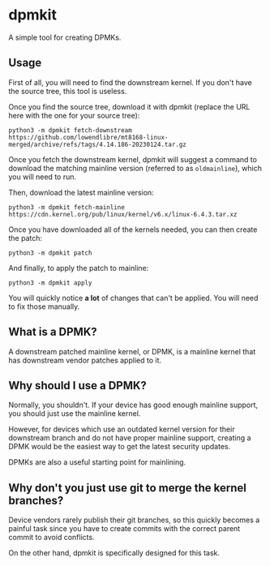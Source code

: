 # dpmkit

A simple tool for creating DPMKs.

## Usage

First of all, you will need to find the downstream kernel. If you don't have the source tree, this tool is useless.  

Once you find the source tree, download it with dpmkit (replace the URL here with the one for your source tree):

`python3 -m dpmkit fetch-downstream https://github.com/lowendlibre/mt8168-linux-merged/archive/refs/tags/4.14.186-20230124.tar.gz`

Once you fetch the downstream kernel, dpmkit will suggest a command to download the matching mainline version (referred to as `oldmainline`), which you will need to run.

Then, download the latest mainline version:

`python3 -m dpmkit fetch-mainline https://cdn.kernel.org/pub/linux/kernel/v6.x/linux-6.4.3.tar.xz`

Once you have downloaded all of the kernels needed, you can then create the patch:

`python3 -m dpmkit patch`

And finally, to apply the patch to mainline:

`python3 -m dpmkit apply`

You will quickly notice **a lot** of changes that can't be applied. You will need to fix those manually.

## What is a DPMK?

A downstream patched mainline kernel, or DPMK, is a mainline kernel that has downstream vendor patches applied to it.

## Why should I use a DPMK?

Normally, you shouldn't. If your device has good enough mainline support, you should just use the mainline kernel.

However, for devices which use an outdated kernel version for their downstream branch and do not have proper mainline support, creating a DPMK would be the easiest way to get the latest security updates.

DPMKs are also a useful starting point for mainlining.

## Why don't you just use git to merge the kernel branches?

Device vendors rarely publish their git branches, so this quickly becomes a painful task since you have to create commits with the correct parent commit to avoid conflicts.

On the other hand, dpmkit is specifically designed for this task.
